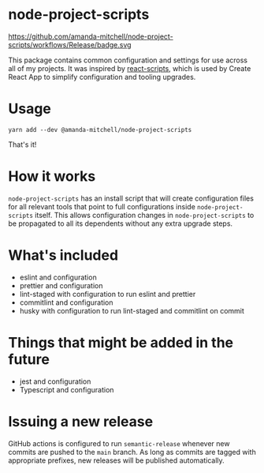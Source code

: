 # node-project-scripts

https://github.com/amanda-mitchell/node-project-scripts/workflows/Release/badge.svg

This package contains common configuration and settings for use across all of my projects.
It was inspired by [react-scripts](https://www.npmjs.com/package/react-scripts), which is used by Create React App to simplify configuration and tooling upgrades.

# Usage

```
yarn add --dev @amanda-mitchell/node-project-scripts
```

That's it!

# How it works

`node-project-scripts` has an install script that will create configuration files for all relevant tools that point to full configurations inside `node-project-scripts` itself. This allows configuration changes in `node-project-scripts` to be propagated to all its dependents without any extra upgrade steps.

# What's included

- eslint and configuration
- prettier and configuration
- lint-staged with configuration to run eslint and prettier
- commitlint and configuration
- husky with configuration to run lint-staged and commitlint on commit

# Things that might be added in the future

- jest and configuration
- Typescript and configuration

# Issuing a new release

GitHub actions is configured to run `semantic-release` whenever new commits are pushed to the `main` branch.
As long as commits are tagged with appropriate prefixes, new releases will be published automatically.
